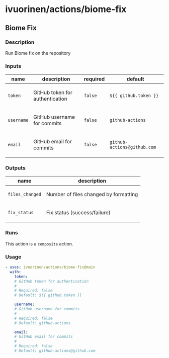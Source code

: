 # ivuorinen/actions/biome-fix

## Biome Fix

### Description

Run Biome fix on the repository

### Inputs

| name       | description                            | required | default                     |
|------------|----------------------------------------|----------|-----------------------------|
| `token`    | <p>GitHub token for authentication</p> | `false`  | `${{ github.token }}`       |
| `username` | <p>GitHub username for commits</p>     | `false`  | `github-actions`            |
| `email`    | <p>GitHub email for commits</p>        | `false`  | `github-actions@github.com` |

### Outputs

| name            | description                                  |
|-----------------|----------------------------------------------|
| `files_changed` | <p>Number of files changed by formatting</p> |
| `fix_status`    | <p>Fix status (success/failure)</p>          |

### Runs

This action is a `composite` action.

### Usage

```yaml
- uses: ivuorinen/actions/biome-fix@main
  with:
    token:
    # GitHub token for authentication
    #
    # Required: false
    # Default: ${{ github.token }}

    username:
    # GitHub username for commits
    #
    # Required: false
    # Default: github-actions

    email:
    # GitHub email for commits
    #
    # Required: false
    # Default: github-actions@github.com
```
